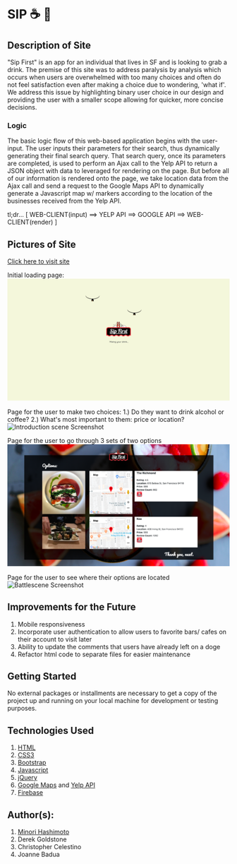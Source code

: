 # SIP :coffee: :tropical_drink:

## Description of Site
"Sip First" is an app for an individual that lives in SF and is looking to grab a drink. The premise of this site was to address paralysis by analysis which occurs when users are overwhelmed with too many choices and often do not feel satisfaction even after making a choice due to wondering, 'what if'. We address this issue by highlighting binary user choice in our design and providing the user with a smaller scope allowing for quicker, more concise decisions. 

### Logic
The basic logic flow of this web-based application begins with the user-input. The user inputs their parameters for their search, thus dynamically generating their final search query. That search query, once its parameters are completed, is used to perform an Ajax call to the Yelp API to return a JSON object with data to leveraged for rendering on the page. But before all of our information is rendered onto the page, we take location data from the Ajax call and send a request to the Google Maps API to dynamically generate a Javascript map w/ markers according to the location of the businesses received from the Yelp API.

tl;dr... [ WEB-CLIENT(input) ==> YELP API ==> GOOGLE API ==> WEB-CLIENT(render) ]

## Pictures of Site
[Click here to visit site](https://minori-fh.github.io/Sip/)

Initial loading page: 
![Loading page Screenshot](assets/Images/site_images/site-1.png)

Page for the user to make two choices:
1.) Do they want to drink alcohol or coffee?
2.) What's most important to them: price or location? 
![Introduction scene Screenshot](assets/Images/site_images/site-2.gif)

Page for the user to go through 3 sets of two options
![Battlescene Screenshot](assets/Images/site_images/site-4.png)

Page for the user to see where their options are located
![Battlescene Screenshot](assets/Images/site_images/site5.png)

## Improvements for the Future
1. Mobile responsiveness
2. Incorporate user authentication to allow users to favorite bars/ cafes on their account to visit later
3. Ability to update the comments that users have already left on a doge
4. Refactor html code to separate files for easier maintenance 

## Getting Started
No external packages or installments are necessary to get a copy of the project up and running on your local machine for development or testing purposes. 

## Technologies Used
1. [HTML](https://developer.mozilla.org/en-US/docs/Web/Guide/HTML/HTML5)
2. [CSS3](https://developer.mozilla.org/en-US/docs/Web/CSS)
3. [Bootstrap](https://getbootstrap.com/)
4. [Javascript](https://developer.mozilla.org/en-US/docs/Web/JavaScript)
5. [jQuery](https://api.jquery.com/)
6. [Google Maps](https://developers.google.com/maps/documentation/) and [Yelp API](https://www.yelp.com/developers/documentation/v3)
8. [Firebase](https://firebase.google.com/docs)

## Author(s): 
1. [Minori Hashimoto](https://github.com/minori-fh)
2. Derek Goldstone
3. Christopher Celestino
4. Joanne Badua

